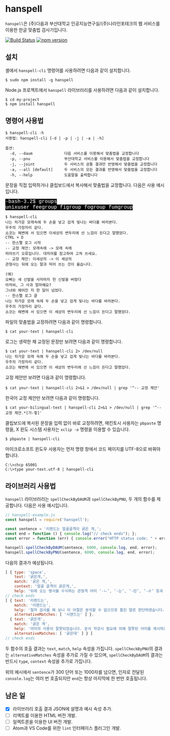 # hanspell
`hanspell`은 (주)다음과 부산대학교 인공지능연구실/(주)나라인포테크의 웹 
서비스를 이용한 한글 맞춤법 검사기입니다.

[![Build Status](https://travis-ci.org/9beach/hanspell.svg?branch=master)](https://travis-ci.org/9beach/hanspell) [![npm version](https://badge.fury.io/js/hanspell.svg)](https://badge.fury.io/js/hanspell)

## 설치
셸에서 `hanspell-cli` 명령어를 사용하려면 다음과 같이 설치합니다. 
```
$ sudo npm install -g hanspell
```
Node.js 프로젝트에서 `hanspell` 라이브러리를 사용하려면 다음과 같이 
설치합니다. 
```
$ cd my-project
$ npm install hanspell
```

## 명령어 사용법

```
$ hanspell-cli -h
사용법: hanspell-cli [-d | -p | -j | -a | -h] 

옵션:
  -d, --daum              다음 서비스를 이용해서 맞춤법을 교정합니다
  -p, --pnu               부산대학교 서비스를 이용해서 맞춤법을 교정합니다
  -j, --joint             두 서비스의 공통 결과만 반영해서 맞춤법을 교정합니다
  -a, --all [default]     두 서비스의 모든 결과를 반영해서 맞춤법을 교정합니다
  -h, --help              도움말을 출력합니다
```

문장을 직접 입력하거나 클립보드에서 복사해서 맞춤법을 교정합니다. 다음은 사용 
예시입니다.

<pre style="background-color: black;
  color: white;
  font-size: medium ; 
  font-family: Consolas,Monaco,Lucida Console,Liberation Mono,DejaVu Sans Mono, 
               Bitstream Vera Sans Mono,Courier New, monospace;
  display: inline;">
-bash-3.2$ groups
unixuser feegroup figroup fogroup fumgroup
</pre>

<pre><code>$ hanspell-cli
나는 차가운 모래속에 두 손을 넣고 검게 빛나는 바다를 바라본다.
우주의 가장자리 같다.
쇼코는 해변에 서 있으면 이세상의 변두리에 선 느낌이 든다고 말했었다.
<kbd>CTRL + D</kbd>
-- 한스펠 로그 시작
-- 교정 제안: 모래속에 -> 모래 속에
띄어쓰기 오류입니다. 대치어를 참고하여 고쳐 쓰세요.
-- 교정 제안: 이세상의 -> 이 세상의
관형사는 뒤에 오는 말과 띄어 쓰는 것이 옳습니다.

(예)
오빠는 새 신발을 사자마자 헌 신발을 버렸다
아저씨, 그 사과 얼마예요?
그녀와 헤어진 지 한 달이 넘었다.
-- 한스펠 로그 끝
나는 차가운 모래 속에 두 손을 넣고 검게 빛나는 바다를 바라본다.
우주의 가장자리 같다.
쇼코는 해변에 서 있으면 이 세상의 변두리에 선 느낌이 든다고 말했었다.
</code></pre>

파일의 맞춤법을 교정하려면 다음과 같이 명령합니다.
```
$ cat your-text | hanspell-cli
```
로그는 생략한 채 교정된 문장만 보려면 다음과 같이 명령합니다.
```
$ cat your-text | hanspell-cli 2> /dev/null
나는 차가운 모래 속에 두 손을 넣고 검게 빛나는 바다를 바라본다.
우주의 가장자리 같다.
쇼코는 해변에 서 있으면 이 세상의 변두리에 선 느낌이 든다고 말했었다.
```
교정 제안만 보려면 다음과 같이 명령합니다.
```
$ cat your-text | hanspell-cli 2>&1 > /dev/null | grep '^-- 교정 제안'
```
한국어 교정 제안만 보려면 다음과 같이 명령합니다.
```
$ cat your-bilingual-text | hanspell-cli 2>&1 > /dev/null | grep '^-- 교정 제안.*[가-힣]'
```
클립보드에 복사된 문장을 입력 없이 바로 교정하려면, 
매킨토시 사용자는 `pbpaste` 명령을, X 윈도 시스템 사용자는 `xclip -o` 명령을 
이용할 수 있습니다.
```
$ pbpaste | hanspell-cli
```

마이크로소프트 윈도우 사용자는 먼저 명령 창에서 코드 페이지를 UTF-8으로 바꿔야 
합니다.
```
C:\>chcp 65001 
C:\>type your-text.utf-8 | hanspell-cli
```

## 라이브러리 사용법
`hanspell` 라이브러리는 `spellCheckByDAUM`과 `spellCheckByPNU`, 두 개의 
함수를 제공합니다. 다음은 사용 예시입니다.
```javascript
// hanspell-example.js
const hanspell = require('hanspell');

const sentence = '리랜드는 얼굴골격이 굵은 게,';
const end = function () { console.log("// check ends"); };
const error = function (err) { console.error("HTTP status code: " + err); };

hanspell.spellCheckByDAUM(sentence, 6000, console.log, end, error);
hanspell.spellCheckByPNU(sentence, 6000, console.log, end, error);
```
다음의 결과가 예상됩니다.
```javascript
[ { type: 'space',
    text: '굵은게,',
    match: '굵은 게,',
    context: '얼굴 골격이 굵은게,',
    help: '뒤에 오는 명사를 수식하는 관형격 어미 ‘-ㄴ’, ‘-는’, ‘-던’, ‘-ㄹ’ 등과 의존명사는 띄어 쓰는 것이 옳습니다.\n\n(예)\n노력한 만큼 대가를 얻다.\n소문으로만 들었을 뿐이네.\n합격했다는 소리를 들으니 그저 기쁠 따름이다.' } ]
// check ends
[ { text: '리랜드는',
    match: '이랜드는',
    help: '철자 검사를 해 보니 이 어절은 분석할 수 없으므로 틀린 말로 판단하였습니다.\n\n후보 어절은 이 철자검사/교정기에서 띄어쓰기, 붙여 쓰기, 음절대치와 같은 교정방법에 따라 수정한 결과입니다.\n\n후보 어절 중 선택하시거나 오류 어절을 수정하여 주십시오.\n\n* 단, 사전에 없는 단어이거나 사용자가 올바르다고 판단한 어절에 대해서는 통과하세요!!',
    alternativeMatches: [ '시랜드는' ] },
  { text: '굵은게',
    match: '굵은 게',
    help: '어미의 사용이 잘못되었습니다. 문서 작성시 필요에 의해 잘못된 어미를 제시하는 상황이 아니라면 검사기의 대치어로 바꾸도록 합니다.',
    alternativeMatches: [ '굵은데' ] } ]
// check ends
```
두 함수의 호출 결과는 `text`, `match`, `help` 속성을 가집니다.
`spellCheckByPNU`의 결과는 `alternativeMatches` 속성을 추가로 가질 수 
있으며, `spellCheckByDAUM`의 결과는 반드시 `type`, `context` 속성을 
추가로 가집니다. 

위의 예시에서 `sentence`가 300 단어 또는 1000자를 넘으면, 인자로 전달된
`console.log`는 여러 번 호출되지만 `end`는 항상 마지막에 한 번만 호출됩니다.

## 남은 일
- [x] 라이브러리 호출 결과 JSON에 설명과 예시 속성 추가.
- [ ] 리액트를 이용한 HTML 버전 개발.
- [ ] 일렉트론을 이용한 UI 버전 개발.
- [ ] Atom과 VS Code를 위한 `lint` 인터페이스 플러그인 개발.
